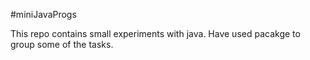 #miniJavaProgs

This repo contains small experiments with java. Have used pacakge to group some of the tasks.